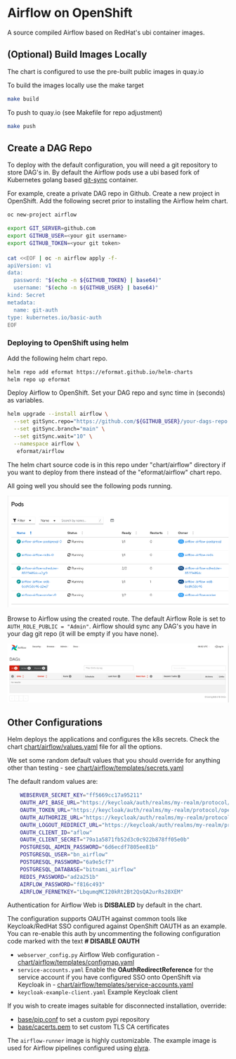 # Airflow on OpenShift

A source compiled Airflow based on RedHat's ubi container images.

## (Optional) Build Images Locally

The chart is configured to use the pre-built public images in quay.io

To build the images locally use the make target

```bash
make build
```

To push to quay.io (see Makefile for repo adjustment)

```bash
make push
```

## Create a DAG Repo

To deploy with the default configuration, you will need a git repository to store DAG's in. By default the Airflow pods use a ubi based fork of Kubernetes golang based [git-sync](https://github.com/eformat/git-sync) container.

For example, create a private DAG repo in Github. Create a new project in OpenShift. Add the following secret prior to installing the Airflow helm chart.

```bash
oc new-project airflow
```

```bash
export GIT_SERVER=github.com
export GITHUB_USER=<your git username>
export GITHUB_TOKEN=<your git token>

cat <<EOF | oc -n airflow apply -f-
apiVersion: v1
data:
  password: "$(echo -n ${GITHUB_TOKEN} | base64)"
  username: "$(echo -n ${GITHUB_USER} | base64)"
kind: Secret
metadata:
  name: git-auth
type: kubernetes.io/basic-auth
EOF
```

### Deploying to OpenShift using helm

Add the following helm chart repo.

```bash
helm repo add eformat https://eformat.github.io/helm-charts
helm repo up eformat
```

Deploy Airflow to OpenShift. Set your DAG repo and sync time in (seconds) as variables.

```bash
helm upgrade --install airflow \
  --set gitSync.repo="https://github.com/${GITHUB_USER}/your-dags-repo.git" \
  --set gitSync.branch="main" \
  --set gitSync.wait="10" \
  --namespace airflow \
   eformat/airflow
```

The helm chart source code is in this repo under "chart/airflow" directory if you want to deploy from there instead of the "eformat/airflow" chart repo.

All going well you should see the following pods running.

![airflow-pods.png](images/airflow-pods.png)

Browse to Airflow using the created route. The default Airflow Role is set to `AUTH_ROLE_PUBLIC = "Admin"`. Airflow should sync any DAG's you have in your dag git repo (it will be empty if you have none).

![airflow-empty.png](images/airflow-empty.png)

## Other Configurations

Helm deploys the applications and configures the k8s secrets. Check the chart [chart/airflow/values.yaml](chart/airflow/values.yaml) file for all the options.

We set some random default values that you should override for anything other than testing - see [chart/airflow/templates/secrets.yaml](chart/airflow/templates/secrets.yaml)

The default random values are:

```bash
    WEBSERVER_SECRET_KEY="ff5669cc17a95211"
    OAUTH_API_BASE_URL="https://keycloak/auth/realms/my-realm/protocol/openid-connect"
    OAUTH_TOKEN_URL="https://keycloak/auth/realms/my-realm/protocol/openid-connect/token"
    OAUTH_AUTHORIZE_URL="https://keycloak/auth/realms/my-realm/protocol/openid-connect/auth"
    OAUTH_LOGOUT_REDIRECT_URL="https://keycloak/auth/realms/my-realm/protocol/openid-connect/logout?client_id=aflow"
    OAUTH_CLIENT_ID="aflow"
    OAUTH_CLIENT_SECRET="79a1a5871fb52d3c0c922b878ff05e0b"
    POSTGRESQL_ADMIN_PASSWORD="6d6ecdf7805ee81b"
    POSTGRESQL_USER="bn_airflow"
    POSTGRESQL_PASSWORD="6a9e5cf7"
    POSTGRESQL_DATABASE="bitnami_airflow"
    REDIS_PASSWORD="ad2a251b"
    AIRFLOW_PASSWORD="f816c493"
    AIRFLOW_FERNETKEY="LbqumqMCI20kRt2Bt2QsQA2urRs28XEM"
```

Authentication for Airflow Web is **DISBALED** by default in the chart.

The configuration supports OAUTH against common tools like Keycloak/RedHat SSO configured against OpenShift OAUTH as an example. You can re-enable this auth by uncommenting the following configuration code marked with the text **# DISABLE OAUTH**

- `webserver_config.py` Airflow Web configuration - [chart/airflow/templates/configmap.yaml](chart/airflow/templates/configmap.yaml)
- `service-accounts.yaml` Enable the **OAuthRedirectReference** for the service account if you have configured SSO onto OpenShift via Keycloak in - [chart/airflow/templates/service-accounts.yaml](chart/airflow/templates/service-accounts.yaml)
- `keycloak-example-client.yaml` Example Keycloak client

If you wish to create images suitable for disconnected installation, override:

- [base/pip.conf](base/pip.conf) to set a custom pypi repository
- [base/cacerts.pem](base/cacerts.pem) to set custom TLS CA certificates

The `airflow-runner` image is highly customizable. The example image is used for Airflow pipelines configured using [elyra](https://github.com/elyra-ai/elyra/blob/main/docs/source/recipes/configure-airflow-as-a-runtime.md).
